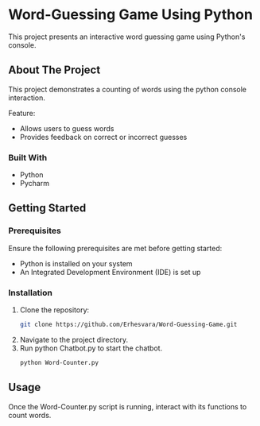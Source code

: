 # Word-Guessing Game Using Python

This project presents an interactive word guessing game using Python's console.

## About The Project

This project demonstrates a counting of words using the python console interaction.

Feature:
* Allows users to guess words
* Provides feedback on correct or incorrect guesses

### Built With
* Python 
* Pycharm



## Getting Started

### Prerequisites
Ensure the following prerequisites are met before getting started:

* Python is installed on your system
* An Integrated Development Environment (IDE) is set up

### Installation

1. Clone the repository:
   ```sh
   git clone https://github.com/Erhesvara/Word-Guessing-Game.git 
   ```
3. Navigate to the project directory.
4. Run python Chatbot.py to start the chatbot.
   ```sh
   python Word-Counter.py
   ```

## Usage
Once the Word-Counter.py script is running, interact with its functions to count words.
